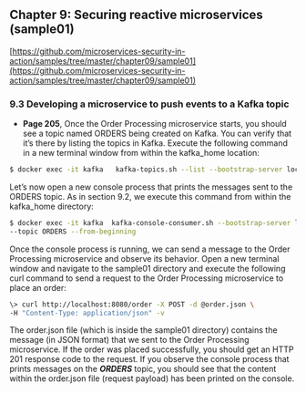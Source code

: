 ## Chapter 9: Securing reactive microservices (sample01)

[https://github.com/microservices-security-in-action/samples/tree/master/chapter09/sample01](https://github.com/microservices-security-in-action/samples/tree/master/chapter09/sample01)

### 9.3 Developing a microservice to push events to a Kafka topic

* **Page 205**, Once the Order Processing microservice starts, you should see a topic named ORDERS
being created on Kafka. You can verify that it’s there by listing the topics in Kafka. Execute
the following command in a new terminal window from within the kafka_home
location:

```bash
$ docker exec -it kafka   kafka-topics.sh --list --bootstrap-server localhost:9092
```

Let’s now open a new console process that prints the messages sent to the ORDERS topic.
As in section 9.2, we execute this command from within the kafka_home directory:

```bash
$ docker exec -it kafka  kafka-console-consumer.sh --bootstrap-server localhost:9092 \
--topic ORDERS --from-beginning
```

Once the console process is running, we can send a message to the Order Processing
microservice and observe its behavior. Open a new terminal window and navigate to
the sample01 directory and execute the following curl command to send a request
to the Order Processing microservice to place an order:

```bash
\> curl http://localhost:8080/order -X POST -d @order.json \
-H "Content-Type: application/json" -v
```
The order.json file (which is inside the sample01 directory) contains the message (in
JSON format) that we sent to the Order Processing microservice. If the order was placed
successfully, you should get an HTTP 201 response code to the request. If you observe
the console process that prints messages on the ***ORDERS*** topic, you should see that the
content within the order.json file (request payload) has been printed on the console.
